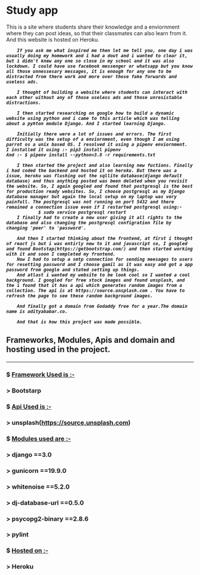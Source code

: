 # <b>Study app</b>
This is a site where students share their knowledge and a enviornment where they can post ideas, so that their classmates can also learn from it. And this website is hosted on Heroku. <br>
<i><b>

        If you ask me what inspired me then let me tell you, one day i was usually doing my homework and i had a dout and i wanted to clear it, but i didn't knew any one so close in my school and it was also lockdown. I could have use facebook messenger or whatsapp but you know all those unnessesary messages, it is enough for any one to be distracted from there work and more over those fake forwards and useless ads.
    
        I thought of building a website where students can interact with each other without any of those useless ads and those unresistable distractions.

        I then started researching on google how to build a dynamic website using python and i came to this article which was telling about a pyhton module Django. And I started learning Django.

        Initially there were a lot of issues and errors. The first difficulty was the setup of a enviornment, even though I am using parrot os a unix based OS. I resolved it using a pipenv enviornment.
    I installed it using :- pip3 install pipenv 
    And :- $ pipenv install --python=3.8 -r requirements.txt

        I then started the project and also learning new fuctions. Finally i had coded the backend and hosted it on heroku. But there was a issue, heroku was flushing out the sqllite database(django default database) and thus anything posted was been deleted when you revisit the website. So, I again googled and found that postgresql is the best for production ready websites. So, I choose postgresql as my Django database manager but again the local setup on my laptop was very painfull. The postgresql was not running on port 5432 and there remained a connection issue even if I restarted postgresql using:- 
                $ sudo service postgresql restart
        I finally had to create a new user giving it all rights to the database and also changing the postgresql configration file by changing 'peer' to 'password'.

        And then I started thinking about the frontend, at first i thought of react js but i was entirly new to it and javascript so, I googled and found Bootstap(https://getbootstrap.com/) and then started working with it and soon I completed my frontend.
        Now I had to setup a smtp connection for sending meesages to users for resetting password and I choose gamil as it was easy and got a app password from google and stated setting up things.
        And atlast i wanted my website to be look cool so I wanted a cool background. I googled for free stock images and found unsplash, and the i found that it has a api which generates random images from a collection. The api is at https://source.unsplash.com . You have to refresh the page to see these random background images.

        And finally got a domain from Godaddy free for a year.The domain name is adityababar.co.

        And that is how this project was made possible.

</b></i>
## <b>Frameworks, Modules, Apis and domain and hosting used in the project. </b><hr>

### $ <u><b>Framework Used is :-</b></u>
### > Bootstarp
### $ <u><b>Api Used is :-</b></u>
### > unsplash(https://source.unsplash.com)
### $ <u><b>Modules used are :-</b></u>                 
### > django ==3.0
### > gunicorn ==19.9.0
### > whitenoise ==5.2.0
### > dj-database-url ==0.5.0
### > psycopg2-binary ==2.8.6
### > pylint
### $ <u><b>Hosted on :-</b></u>
### > Heroku



